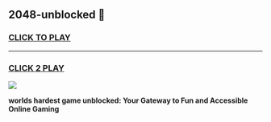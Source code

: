 
## 2048-unblocked 👋
<h3>
<a href="https://premium.freeplayer.one?title=2048-unblocked&ref=14F">CLICK TO PLAY</a></h3>
<hr>

<h3>
<a href="https://premium.freeplayer.one?title=2048-unblocked&ref=14F">CLICK 2 PLAY</a>
  
</h3>

<a href="https://premium.freeplayer.one?title=2048-unblocked&ref=12F/"><img src="https://clearcache.store/games.png"></a>


**worlds hardest game unblocked: Your Gateway to Fun and Accessible Online Gaming**
